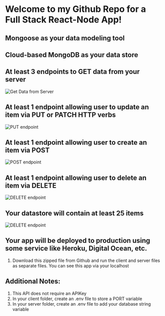 # Welcome to my Github Repo for a Full Stack React-Node App!

## Mongoose as your data modeling tool


## Cloud-based MongoDB as your data store


## At least 3 endpoints to GET data from your server

![Get Data from Server](3getendpoints.PNG)


## At least 1 endpoint allowing user to update an item via PUT or PATCH HTTP verbs

![PUT endpoint](putrequest.PNG)


## At least 1 endpoint allowing user to create an item via POST


![POST endpoint](putrequest.PNG)

## At least 1 endpoint allowing user to delete an item via DELETE

![DELETE endpoint](deleteendpoint.PNG)


## Your datastore will contain at least 25 items

![DELETE endpoint](databaseImage.PNG)


## Your app will be deployed to production using some service like Heroku, Digital Ocean, etc.

1. Download this zipped file from Github and run the client and server files as separate files. You can see this app via your localhost


## Additional Notes: 
1. This API does not require an APIKey 
2. In your client folder, create an .env file to store a PORT variable
3. In your server folder, create an .env file to add your database string variable 

